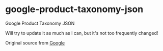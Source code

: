 # google-product-taxonomy-json
Google Product Taxonomy JSON

Will try to update it as much as I can, but it's not too frequently changed!

Original source from [Google](https://www.google.com/basepages/producttype/taxonomy-with-ids.en-US.txt?rel=cosmise.com)
